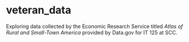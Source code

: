 # veteran_data
Exploring data collected by the Economic Research Service titled *Atlas of Rural and Small-Town America* provided by Data.gov for IT 125 at SCC.
